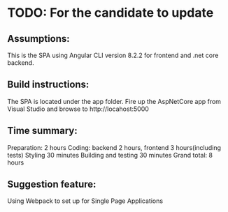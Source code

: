 # TODO: For the candidate to update

## Assumptions:
This is the SPA using Angular CLI version 8.2.2 for frontend and .net core backend.

## Build instructions:
The SPA is located under the app folder.
Fire up the AspNetCore app from Visual Studio and browse to http://locahost:5000

## Time summary:
Preparation: 2 hours
Coding: backend 2 hours, frontend 3 hours(including tests)
Styling 30 minutes
Building and testing 30 minutes
Grand total: 8 hours

## Suggestion feature:
Using Webpack to set up for Single Page Applications
